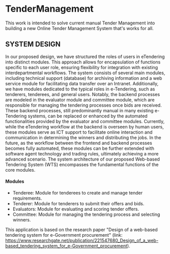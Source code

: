 # TenderManagement
This work is intended to solve current manual Tender Management into building a new Online Tender Management System that's works for all.
## SYSTEM DESIGN
In our proposed design, we have structured the roles of users in eTendering into distinct modules. This approach allows for encapsulation of functions specific to each user role, ensuring flexibility for integration with existing interdepartmental workflows. The system consists of several main modules, including technical support (database) for archiving information and a web service module for facilitating data transfer over an Intranet. Additionally, we have modules dedicated to the typical roles in e-Tendering, such as tenderers, tenderees, and general users. Notably, the backend processes are modeled in the evaluator module and committee module, which are responsible for managing the tendering processes once bids are received. These backend processes, still predominantly manual in many existing e-Tendering systems, can be replaced or enhanced by the automated functionalities provided by the evaluator and committee modules. Currently, while the eTendering workflow at the backend is overseen by human users, these modules serve as ICT support to facilitate online interaction and communication in determining the winners and distributing the jobs. In the future, as the workflow between the frontend and backend processes becomes fully automated, these modules can be further extended with software agent technology and trading rules, ultimately achieving a more advanced scenario. The system architecture of our proposed Web-based Tendering System (WTS) encompasses the fundamental functions of the core modules.

#### Modules
- Tenderee: Module for tenderees to create and manage tender requirements.
- Tenderer: Module for tenderers to submit their offers and bids.
- Evaluators: Module for evaluating and scoring tender offers.
- Committee: Module for managing the tendering process and selecting winners.

This application is based on the research paper "Design of a web-based tendering system for e-Government procurement" (link: https://www.researchgate.net/publication/221547680_Design_of_a_web-based_tendering_system_for_e-Government_procurement).


